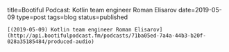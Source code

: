
title=Bootiful Podcast: Kotlin team engineer Roman Elisarov
date=2019-05-09
type=post
tags=blog
status=published
~~~~~~
[(2019-05-09) Kotlin team engineer Roman Elisarov](http://api.bootifulpodcast.fm/podcasts/71ba05ed-7a4a-44b3-b20f-028a35185484/produced-audio) 
            